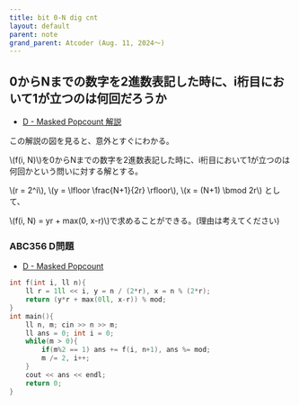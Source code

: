 ```yaml
---
title: bit 0-N dig cnt
layout: default
parent: note
grand_parent: Atcoder (Aug. 11, 2024〜)
---
```


<script type="text/javascript" id="MathJax-script" async src="https://cdn.jsdelivr.net/npm/mathjax@3/es5/tex-chtml.js"></script>

## 0からNまでの数字を2進数表記した時に、i桁目において1が立つのは何回だろうか

- <a href="https://atcoder.jp/contests/abc356/editorial/10138" target="_blank">D - Masked Popcount 解説</a>

この解説の図を見ると、意外とすぐにわかる。

\\(f(i, N)\\)を0からNまでの数字を2進数表記した時に、i桁目において1が立つのは何回かという問いに対する解とする。

\\(r = 2^i\\), \\(y = \lfloor \frac{N+1}{2r} \rfloor\\), \\(x = (N+1) \bmod 2r\\) として、

\\(f(i, N) = yr + max(0, x-r)\\)で求めることができる。(理由は考えてください)

### ABC356 D問題

- <a href="https://atcoder.jp/contests/abc356/tasks/abc356_d" target="_blank">D - Masked Popcount</a>

```cpp
int f(int i, ll n){
    ll r = 1ll << i, y = n / (2*r), x = n % (2*r);
    return (y*r + max(0ll, x-r)) % mod;
}
int main(){
    ll n, m; cin >> n >> m;
    ll ans = 0; int i = 0;
    while(m > 0){
        if(m%2 == 1) ans += f(i, n+1), ans %= mod;
        m /= 2, i++;
    }
    cout << ans << endl;
    return 0;
}
```